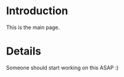 # Introduction #

This is the main page.


# Details #

Someone should start working on this ASAP :)